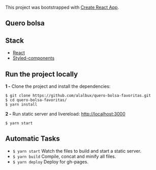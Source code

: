 This project was bootstrapped with [Create React App](https://github.com/facebook/create-react-app).

## Quero bolsa

## Stack
- [React](https://reactjs.org/)
- [Styled-components](https://www.styled-components.com/)

## Run the project locally

**1 -** Clone the project and install the dependencies:

```
$ git clone https://github.com/alalbux/quero-bolsa-favoritas.git
$ cd quero-bolsa-favoritas/
$ yarn install
```

**2 -** Run static server and livereload:
[http://localhost:3000](http://localhost:3000)

```
$ yarn start
```

## Automatic Tasks

- `$ yarn start` Watch the files to build and start a static server.
- `$ yarn build` Compile, concat and minify all files.
- `$ yarn deploy` Deploy for gh-pages.

